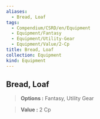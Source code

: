 ```yaml
---
aliases:
  - Bread, Loaf
tags:
  - Compendium/CSRD/en/Equipment
  - Equipment/Fantasy
  - Equipment/Utility-Gear
  - Equipment/Value/2-Cp
title: Bread, Loaf
collection: Equipment
kind: Equipment
---
```

## Bread, Loaf    
    
>    
> **Options :** Fantasy, Utility Gear    
> **Value :** 2 Cp